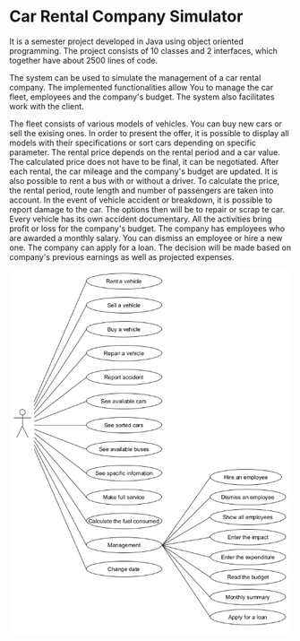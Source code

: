 # Car Rental Company Simulator

It is a semester project developed in Java using object oriented programming. The project consists of 10 classes and 2 interfaces, which together have about 2500 lines of code. 

The system can be used to simulate the management of a  car rental company. The implemented functionalities allow You to manage the car fleet, employees and the company's budget. The system also facilitates work with the client. 

The fleet consists of various models of vehicles. You can buy new cars or sell the exising ones. In order to present the offer, it is possible to display all models with their specifications or sort cars depending on specific parameter. The rental price depends on the rental period and a car value. The calculated price does not have to be final, it can be negotiated. After each rental, the car mileage and the company's budget are updated. It is also possible to rent a bus with or without a driver. To calculate the price, the rental period, route length and number of passengers are taken into account. In the event of vehicle accident or breakdown, it is possible to report damage to the car. The options then will be to repair or scrap te car. Every vehicle has its own accident documentary. All the activities bring profit or loss for the company's budget. The company has employees who are awarded a monthly salary. You can dismiss an employee or hire a new one. The company can apply for a loan. The decision will be made based on company's previous earnings as well as projected expenses. 

![Screenshot](use_case.png)
